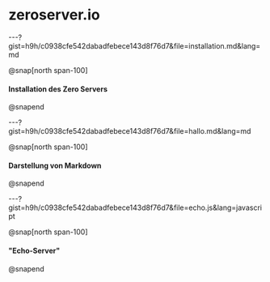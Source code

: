 # zeroserver.io

---?gist=h9h/c0938cfe542dabadfebece143d8f76d7&file=installation.md&lang=md

@snap[north span-100]
#### Installation des Zero Servers
@snapend

---?gist=h9h/c0938cfe542dabadfebece143d8f76d7&file=hallo.md&lang=md

@snap[north span-100]
#### Darstellung von Markdown
@snapend

---?gist=h9h/c0938cfe542dabadfebece143d8f76d7&file=echo.js&lang=javascript

@snap[north span-100]
#### "Echo-Server"
@snapend
